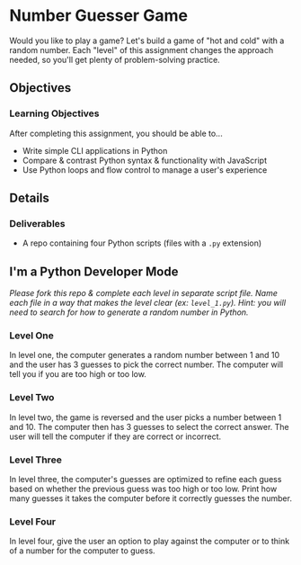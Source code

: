 # Number Guesser Game

Would you like to play a game? Let's build a game of "hot and cold" with a random number. Each "level" of this assignment changes the approach needed, so you'll get plenty of problem-solving practice.

## Objectives

### Learning Objectives

After completing this assignment, you should be able to...

* Write simple CLI applications in Python
* Compare & contrast Python syntax & functionality with JavaScript
* Use Python loops and flow control to manage a user's experience

## Details

### Deliverables

* A repo containing four Python scripts (files with a `.py` extension)

## I'm a Python Developer Mode

_Please fork this repo & complete each level in separate script file. Name each file in a way that makes the level clear (ex: `level_1.py`). Hint: you will need to search for how to generate a random number in Python._

### Level One
In level one, the computer generates a random number between 1 and 10 and the user has 3 guesses to pick the correct number. The computer will tell you if you are too high or too low.

### Level Two
In level two, the game is reversed and the user picks a number between 1 and 10. The computer then has 3 guesses to select the correct answer. The user will tell the computer if they are correct or incorrect.

### Level Three
In level three, the computer's guesses are optimized to refine each guess based on whether the previous guess was too high or too low. Print how many guesses it takes the computer before it correctly guesses the number.

### Level Four
In level four, give the user an option to play against the computer or to think of a number for the computer to guess.
